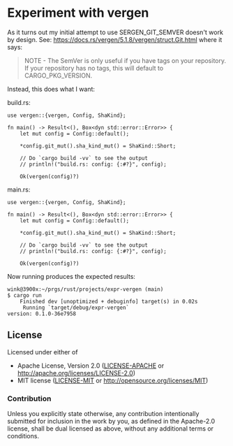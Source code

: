 # Experiment with vergen

As it turns out my initial attempt to use SERGEN_GIT_SEMVER
doesn't work by design. See: https://docs.rs/vergen/5.1.8/vergen/struct.Git.html
where it says:

> NOTE - The SemVer is only useful if you have tags on your repository. If your repository has no tags, this will default to CARGO_PKG_VERSION.

Instead, this does what I want:

build.rs:
```
use vergen::{vergen, Config, ShaKind};

fn main() -> Result<(), Box<dyn std::error::Error>> {
    let mut config = Config::default();

    *config.git_mut().sha_kind_mut() = ShaKind::Short;

    // Do `cargo build -vv` to see the output
    // println!("build.rs: config: {:#?}", config);

    Ok(vergen(config)?)
```

main.rs:
```
use vergen::{vergen, Config, ShaKind};

fn main() -> Result<(), Box<dyn std::error::Error>> {
    let mut config = Config::default();

    *config.git_mut().sha_kind_mut() = ShaKind::Short;

    // Do `cargo build -vv` to see the output
    // println!("build.rs: config: {:#?}", config);

    Ok(vergen(config)?)
```

Now running produces the expected results:
```
wink@3900x:~/prgs/rust/projects/expr-vergen (main)
$ cargo run
    Finished dev [unoptimized + debuginfo] target(s) in 0.02s
     Running `target/debug/expr-vergen`
version: 0.1.0-36e7958
```

## License

Licensed under either of

- Apache License, Version 2.0 ([LICENSE-APACHE](LICENSE-APACHE) or http://apache.org/licenses/LICENSE-2.0)
- MIT license ([LICENSE-MIT](LICENSE-MIT) or http://opensource.org/licenses/MIT)

### Contribution

Unless you explicitly state otherwise, any contribution intentionally submitted
for inclusion in the work by you, as defined in the Apache-2.0 license, shall
be dual licensed as above, without any additional terms or conditions.
